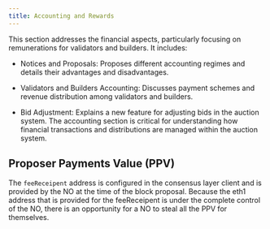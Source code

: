 ```yaml
---
title: Accounting and Rewards
---
```


This section addresses the financial aspects, particularly focusing on remunerations for validators
and builders. It includes:

- Notices and Proposals: Proposes different accounting regimes and details their advantages and
  disadvantages.

- Validators and Builders Accounting: Discusses payment schemes and revenue distribution among
  validators and builders.

- Bid Adjustment: Explains a new feature for adjusting bids in the auction system. The accounting
  section is critical for understanding how financial transactions and distributions are managed
  within the auction system.

## Proposer Payments Value (PPV)

The `feeReceipent` address is configured in the consensus layer client and is provided by the NO at
the time of the block proposal. Because the eth1 address that is provided for the feeReceipent is
under the complete control of the NO, there is an opportunity for a NO to steal all the PPV for
themselves.
